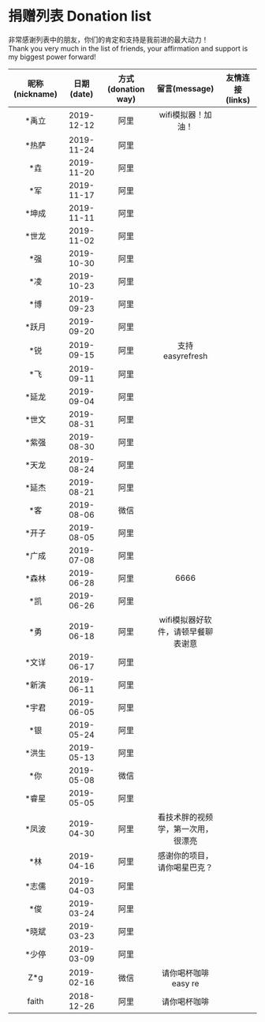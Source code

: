 # 捐赠列表 Donation list

非常感谢列表中的朋友，你们的肯定和支持是我前进的最大动力！  
Thank you very much in the list of friends, your affirmation and support is my biggest power forward!

|昵称(nickname)|日期(date)|方式(donation way)|留言(message)|友情连接(links)|
|:---:|:---:|:---:|:---:|:---:|
|*禹立|2019-12-12|阿里|wifi模拟器！加油！||
|*热萨|2019-11-24|阿里|||
|*垚|2019-11-20|阿里|||
|*军|2019-11-17|阿里|||
|*坤成|2019-11-11|阿里|||
|*世龙|2019-11-02|阿里|||
|*强|2019-10-30|阿里|||
|*凌|2019-10-23|阿里|||
|*博|2019-09-23|阿里|||
|*跃月|2019-09-20|阿里|||
|*锐|2019-09-15|阿里|支持easyrefresh||
|*飞|2019-09-11|阿里|||
|*延龙|2019-09-04|阿里|||
|*世文|2019-08-31|阿里|||
|*紫强|2019-08-30|阿里|||
|*天龙|2019-08-24|阿里|||
|*延杰|2019-08-21|阿里|||
|*客|2019-08-06|微信|||
|*开子|2019-08-05|阿里|||
|*广成|2019-07-08|阿里|||
|*森林|2019-06-28|阿里|6666||
|*凯|2019-06-26|阿里|||
|*勇|2019-06-18|阿里|wifi模拟器好软件，请顿早餐聊表谢意||
|*文详|2019-06-17|阿里|||
|*新演|2019-06-11|阿里|||
|*宇君|2019-06-05|阿里|||
|*银|2019-05-24|阿里|||
|*洪生|2019-05-13|阿里|||
|*你|2019-05-08|微信|||
|*睿星|2019-05-05|阿里|||
|*凤波|2019-04-30|阿里|看技术胖的视频学，第一次用，很漂亮||
|*林|2019-04-16|阿里|感谢你的项目，请你喝星巴克？||
|*志儒|2019-04-03|阿里|||
|*俊|2019-03-24|阿里|||
|*晓斌|2019-03-23|阿里|||
|*少停|2019-03-09|阿里|||
|Z*g|2019-02-16|微信|请你喝杯咖啡easy re||
|faith|2018-12-26|阿里|请你喝杯咖啡||
